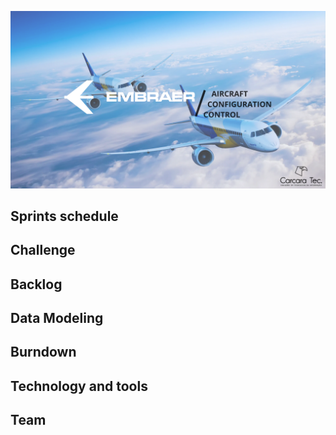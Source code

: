 ![slide1](https://github.com/CarcaraTec/Embraer/blob/0bb3e713171db4ab27c0d4245d3d740156a9de88/Documents/AIRCRAFT%20CONFIGURATION%20CONTROL.png)

## Sprints schedule

## Challenge

## Backlog

## Data Modeling

## Burndown

## Technology and tools

## Team

